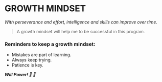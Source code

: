 # GROWTH MINDSET
*With perseverance and effort, intelligence and skills can improve over time.*

> A growth mindset will help me to be successful in this program.

### Reminders to keep a growth mindset:

* Mistakes are part of learning. 
* Always keep trying.
* Patience is key.

***Will Power! 💪 🧠***
